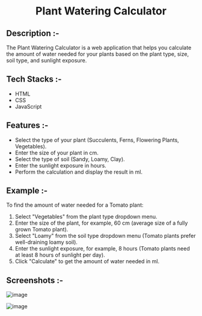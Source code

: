 # <p align="center">Plant Watering Calculator</p>

## Description :-

The Plant Watering Calculator is a web application that helps you calculate the amount of water needed for your plants based on the plant type, size, soil type, and sunlight exposure.

## Tech Stacks :-

- HTML
- CSS
- JavaScript

## Features :-

- Select the type of your plant (Succulents, Ferns, Flowering Plants, Vegetables).
- Enter the size of your plant in cm.
- Select the type of soil (Sandy, Loamy, Clay).
- Enter the sunlight exposure in hours.
- Perform the calculation and display the result in ml.

## Example :-

To find the amount of water needed for a Tomato plant:
1. Select "Vegetables" from the plant type dropdown menu.
2. Enter the size of the plant, for example, 60 cm (average size of a fully grown Tomato plant).
3. Select "Loamy" from the soil type dropdown menu (Tomato plants prefer well-draining loamy soil).
4. Enter the sunlight exposure, for example, 8 hours (Tomato plants need at least 8 hours of sunlight per day).
5. Click "Calculate" to get the amount of water needed in ml.

## Screenshots :-

![image](https://github.com/Rakesh9100/CalcDiverse/assets/73993775/03787a4d-ac36-4846-85af-6653fc31a410)

![image](https://github.com/Rakesh9100/CalcDiverse/assets/73993775/4953cd64-98f9-4c3f-bf8a-8b891e43f594)
